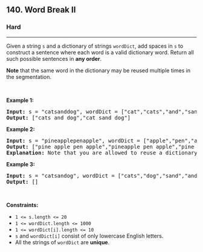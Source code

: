 <h2>140. Word Break II</h2><h3>Hard</h3><hr>

<div class="content__u3I1 question-content__JfgR"><div><p>Given a string <code>s</code> and a dictionary of strings <code>wordDict</code>, add spaces in <code>s</code> to construct a sentence where each word is a valid dictionary word. Return all such possible sentences in <strong>any order</strong>.</p>

<p><strong>Note</strong> that the same word in the dictionary may be reused multiple times in the segmentation.</p>

<p>&nbsp;</p>
<p><strong>Example 1:</strong></p>

<pre><strong>Input:</strong> s = "catsanddog", wordDict = ["cat","cats","and","sand","dog"]
<strong>Output:</strong> ["cats and dog","cat sand dog"]
</pre>

<p><strong>Example 2:</strong></p>

<pre><strong>Input:</strong> s = "pineapplepenapple", wordDict = ["apple","pen","applepen","pine","pineapple"]
<strong>Output:</strong> ["pine apple pen apple","pineapple pen apple","pine applepen apple"]
<strong>Explanation:</strong> Note that you are allowed to reuse a dictionary word.
</pre>

<p><strong>Example 3:</strong></p>

<pre><strong>Input:</strong> s = "catsandog", wordDict = ["cats","dog","sand","and","cat"]
<strong>Output:</strong> []
</pre>

<p>&nbsp;</p>
<p><strong>Constraints:</strong></p>

<ul>
	<li><code>1 &lt;= s.length &lt;= 20</code></li>
	<li><code>1 &lt;= wordDict.length &lt;= 1000</code></li>
	<li><code>1 &lt;= wordDict[i].length &lt;= 10</code></li>
	<li><code>s</code> and <code>wordDict[i]</code> consist of only lowercase English letters.</li>
	<li>All the strings of <code>wordDict</code> are <strong>unique</strong>.</li>
</ul>
</div></div>
